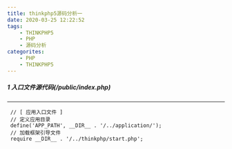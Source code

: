```yaml
---
title: thinkphp5源码分析一
date: 2020-03-25 12:22:52
tags: 
	- THINKPHP5 
	- PHP
	- 源码分析
categorites: 
    - PHP
    - THINKPHP5
---
```

##### 1 入口文件源代码(/public/index.php) 

----------

```
 // [ 应用入口文件 ]
 // 定义应用目录
 define('APP_PATH', __DIR__ . '/../application/');
 // 加载框架引导文件
 require __DIR__ . '/../thinkphp/start.php';
```
